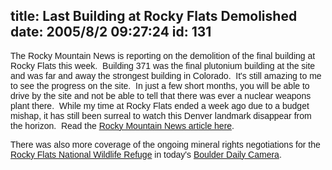 title: Last Building at Rocky Flats Demolished
date: 2005/8/2 09:27:24
id: 131
---
<font face="Arial">The Rocky Mountain News is reporting on the demolition of the final building at Rocky Flats this week.  Building 371 was the final plutonium building at the site and was far and away the strongest building in Colorado.  It's still amazing to me to see the progress on the site.  In just a few short months, you will be able to drive by the site and not be able to tell that there was ever a nuclear weapons plant there.  While my time at Rocky Flats ended a week ago due to a budget mishap, it has still been surreal to watch this Denver landmark disappear from the horizon.  Read the [Rocky Mountain News article here](http://www.rockymountainnews.com/drmn/local/article/0,1299,DRMN_15_3971280,00.html).</font>

<font face="Arial">There was also more coverage of the ongoing mineral rights negotiations for the [Rocky Flats National Wildlife Refuge](http://rockyflats.fws.gov/index.htm) in today's [Boulder Daily Camera](http://dailycamera.com/bdc/county_news/article/0,1713,BDC_2423_3970661,00.html).</font>